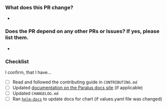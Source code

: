 ### What does this PR change?

-

### Does the PR depend on any other PRs or Issues? If yes, please list them.

-

### Checklist

I confirm, that I have...

- [ ] Read and followed the contributing guide in `CONTRIBUTING.md`
- [ ] Updated [documentation on the Paralus docs site](https://github.com/paralus/website/blob/main/docs) (if applicable)
- [ ] Updated `CHANGELOG.md`
- [ ] Ran [`helm-docs`](https://github.com/norwoodj/helm-docs) to update docs for chart (if values.yaml file was changed)
